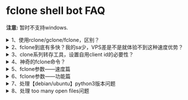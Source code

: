 # fclone shell bot FAQ
**注意:** 暂时不支持windows.
<details>
<summary>1、使用rclone/gclone/fclone，区别？</summary>

均基于rclone，gclone增加了sa切换，fclone优化了多sa使用方式

速度上来说，rclone,gclone基本一致，fclone要快很多，具体快几倍还是几十倍还是几百倍，则受【sa的数量、结构】【电脑&VPS性能】【flag设置】影响
</details>
<details>
<summary>2、fclone到底有多快？我的sa少，VPS差是不是就体验不到这种速度优势？</summary>

根据[rclone官方说明](https://rclone.org/drive/)，rclone和gclone平均速度为2 files/s,而fclone最低4-5 files/s，保底快一倍！

至于说sa数量和vps性能，我不是google内部工作人员，没办法给你严谨的公式，只能枚举一些内测群朋友的情况：

| 序号 | sa数量 |    sa结构      |vps cpu|vps内存|转存参数—checker|转存参数-transfer|转存目标情况      |     速度    |
| :--: |:-----:|:--------------:| :----:|:-----:|:-------------:|:--------------:|:---------------:|:-----------:|
| 01   | 400   | 100 sa/project | E3 1C | 512M  |      32       |       32       | 479T 10M以上文件 | 50  files/s |
| 02   | 2400  | 100 sa/project | R9 1C | 1G    |      128      |       128      | 479T 10M以上文件 | 98  files/s |
| 03   | 5000  | 20 sa/project  | R9 1C | 1G    |      256      |       256      | 479T 10M以上文件 | 160 files/s |
| 04   | 5000  | 10 sa/project  | R9 1C | 1G    |      320      |       326      | 479T 10M以上文件 | 200 files/s |
| 05   | 15000 | 100 sa/project |    2C | 4G    |      1000     |       2500     | 479T 10M以上文件 | 350 files/s |
| 05   | 20000 | 100 sa/project |    2C | 4G    |      3000     |       3000     | 479T 10M以上文件 | 600 files/s |

**注意：100sa/proj，sa和checker transfers的比例最大是10:1，稳定推荐复制数量大的文件是20:1，即如有2000sa，checker transfer不大于100！**
**pacerburst 5000**
**不听劝的后果是：拖慢速度|漏存文件|冗余文件**
**建议：sa结构 10 sa/project，sa数量：10000~15000**
         
</details>
<details>
<summary>3、clone系列转存工具，设置自用client id的必要性？</summary>
>这个问题其实挺麻烦                
>使用自己的client id，低并发；
>使用默认的rclone公用client id,高并发，但是N多人使用，也有可能会堵车；
>官方解释是这样的——原文地址：https://rclone.org/drive/#making-your-own-client-id
```
--drive-client-id
建议您设置自己的Google Application Client ID。有关如何创建自己的示例，请参见https://rclone.org/drive/#making-your-own-client-id。
**如果将此空白留空，它将使用性能低下的内部密钥**
```
根据rclone官方说法，还是建议用自己的，都用它那个公共的，它也顶不住！

</details>
<details>
<summary>4、神奇的fclone命令？</summary>

* `rclone version`    - 显示版本号
* `rclone listremotes`- 列出配置文件中的所有的remote用户名
* `rclone tree`       - [文件树形式列出遥控器的内容](https://rclone.org/commands/rclone_tree/)
* `rclone ls`         - [用大小和路径列出路径中的对象](https://rclone.org/commands/rclone_ls/)
* `rclone lsd`        - [列出路径中的所有目录](https://rclone.org/commands/rclone_lsd/)
* `rclone lsf`        - [列出remote：path中用于解析的目录和对象](https://rclone.org/commands/rclone_lsf/)
* `rclone lsjson`     - [以JSON格式列出路径中的目录和对象](https://rclone.org/commands/rclone_lsjson/)

* `rclone move`       - [将文件从源移动到目标](https://rclone.org/commands/rclone_move/)
* `rclone copy`       - [将文件从源复制到dest，跳过已复制的文件](https://rclone.org/commands/rclone_copy/)
* `rclone sync`       - [使源和目标相同，仅修改目标](https://rclone.org/commands/rclone_sync/)

* `rclone size`       - [打印remote：path中对象的总大小和数量](https://rclone.org/commands/rclone_size/)
* `rclone check`      - [检查源和目标中的文件是否匹配](https://rclone.org/commands/rclone_check/)
* `rclone dedupe`     - [交互式查找重复文件并删除/重命名它们](https://rclone.org/commands/rclone_dedupe/)


* `rclone delete`     - [删除路径的内容](https://rclone.org/commands/rclone_delete/)
* `rclone rmdirs`     - [删除路径下的空目录](https://rclone.org/commands/rclone_rmdirs/)

* `rclone mount`      - [在挂载点上将远程作为文件系统挂载](https://rclone.org/commands/rclone_mount/)

</details>
<details>
<summary>5、fclone参数——速度篇</summary>
```
--drive-server-side-across-configs --stats=1s --stats-one-line -P --ignore-checksum  --checkers=1800 --transfers=1800 --drive-pacer-min-sleep=1ms --drive-pacer-burst=3000 --check-first --log-level=DEBUG --log-file=/root/fclone_debug.log
```

* `--drive-server-side-across-configs` 允许服务器端操作（例如，复制）跨不同的驱动器配置工作。请注意，默认情况下未启用此功能。

* `--drive-pacer-min-sleep=1ms`        API调用之间的最短睡眠时间

* `--drive-pacer-burst=xxx`            允许不休眠的API调用数,注意不能全开，否则循环erro,建议开启数量=sa*25%

* `--checkers=1800 --transfers=1800`   fclone的变速箱，check和transfer的线程，推荐线程数=sa数/20（前提vps性能撑得住）

* `--check-first`                      fclone快的根本，默认no check first，没有这个标签，fclone=gclone=rclone

* `--disable ListR`                    关闭默认的fast list

* `--ignore-checksum`                  

何时使用/不使用--no-traverse：
假设您的目的地有6个文件{a，b，c，d，e，f}。

如果将{a}复制到目的地，则没有遍历，rclone将在所有文件{a，b，c，d，e，f}的定义中加载，然后发现是否需要上传{a}。如果您使用--no-traverse，则rclone只会在遥控器上检查{a}。

那么，为什么不一直使用--no-traverse？

如果要将{a，b，c，d，e，f}复制到目标位置，则rclone将单独检查每个文件。这将至少需要6笔交易，而您可能已经在1个清单中完成了所有对象的清单。

因此需要权衡！在1.36版中实现的新同步方法使--no-traverse的使用性比以前降低了，但是它仍然派上用场，尤其是在将文件移动或复制到更深的层次结构中时。

如何在微型实例上运行
内存不足一千兆字节的微型实例上的RClone可能会崩溃。您可以执行以下操作：

键入export GOGC=20运行rclone之前。
去掉 --fast-list
降低 --transfers=

</details>
<details>
<summary>6、fclone参数——功能篇</summary>

Rclone优化

</details>
<details>
<summary>7、处理【debian/ubuntu】python3版本问题</summary>
一行一行复制不管你之前什么版本

1.升级以及安装
```
apt update -y 
apt upgrade -y 
apt install python3 python3-pip --upgrade 
pip3 install --upgrade pip 
```
2.查看版本 
```
python3 --version 
pip3 --version 
```
如果发现python3 不是刚才提示你安装成功的版本
可能是你系统中存在旧的python3
执行以下命令 确认存在的python3版本

例如3.7.7 你就当他是3.7 第二个小数点后无视

`whereis python3`  

3.启用python版本
```
rm -rf /usr/bin/python3 
ln -s `which python3.x` /usr/bin/python3 
```
上面3.x的x
就是在第二步最后让你确定的版本号只保留1位小数

重新查看python3 版本号

`python3 --version`

</details>
<details>
<summary>8、处理 too many open files问题</summary>
         
####step 1)

`nano /etc/sysctl.conf`

添加以下行

`fs.file-max = 6553500`

保存退出执行以下命令

`sysctl -p`

####step 2)

`nano /etc/security/limits.conf`

添加以下行

```
* soft memlock unlimited
* hard memlock unlimited
* soft nofile 65535
* hard nofile 65535
* soft nproc 65535
* hard nproc 65535

root soft memlock unlimited
root hard memlock unlimited
root soft nofile 65535
root hard nofile 65535
root soft nproc 65535
root hard nproc 65535
```
保存退出

step 3)

`nano /etc/pam.d/common-session`

添加以下行

`session required pam_limits.so`

保存退出，最后重启系统登录查看

`ulimit -a`

</details>
